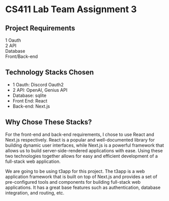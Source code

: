 # CS411 Lab Team Assignment 3
## Project Requirements
1 Oauth <br>
2 API <br>
Database <br>
Front/Back-end <br>

## Technology Stacks Chosen
- 1 Oauth: Discord Oauth2
- 2 API: OpenAI, Genius API
- Database: sqlite
- Front End: React
- Back-end: Next.js

## Why Chose These Stacks?
For the front-end and back-end requirements, I chose to use React and Next.js respectively. React is a popular and well-documented library for building dynamic user interfaces, while Next.js is a powerful framework that allows us to build server-side-rendered applications with ease. Using these two technologies together allows for easy and efficient development of a full-stack web application.

We are going to be using t3app for this project. The t3app is a web application framework that is built on top of Next.js and provides a set of pre-configured tools and components for building full-stack web applications. It has a great base features such as authentication, database integration, and routing, etc.